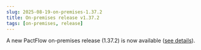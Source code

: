 ```yaml
---
slug: 2025-08-19-on-premises-1.37.2
title: On-premises release v1.37.2
tags: [on-premises, release]
---
```


A new PactFlow on-premises release (1.37.2) is now available ([see details](/docs/on-premises/releases/1.37.2)).

